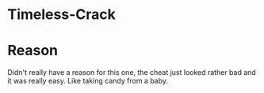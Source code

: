 # Timeless-Crack
# Reason
Didn't really have a reason for this one, the cheat just looked rather bad and it was really easy.
Like taking candy from a baby.
